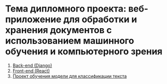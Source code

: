 # Тема дипломного проекта: веб-приложение для обработки и хранения документов с использованием машинного обучения и компьютерного зрения

1. [Back-end (Django)](https://github.com/hsomrays/diploma/tree/diploma-backend)
2. [Front-end (React)](https://github.com/hsomrays/diploma/tree/diploma-frontend)
3. [Проект обучения модели для классификации текста](https://github.com/hsomrays/diploma/tree/diploma-model-training)
